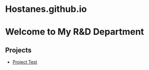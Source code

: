 # Hostanes.github.io



# Welcome to My R&D Department

## Projects

- [Project Test](/test-project)

